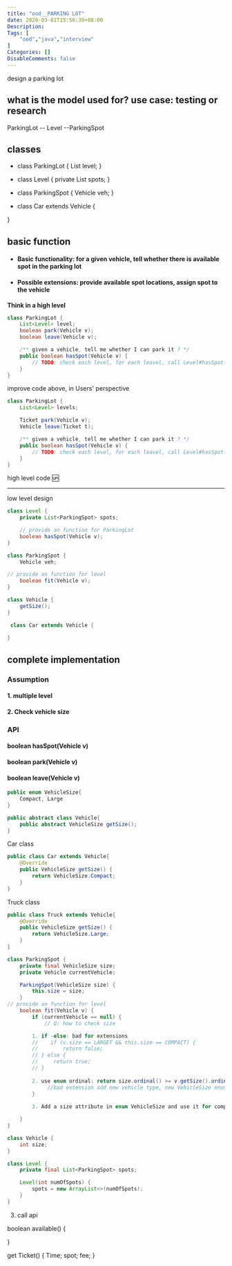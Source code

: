 ```yaml
---
title: "ood__PARKING LOT"
date: 2020-03-01T15:56:39+08:00
Description: 
Tags: [
    "ood","java","interview"
]
Categories: []
DisableComments: false
---
```

design a parking lot
<!-- more -->

## what is the model used for? use case: testing or research 

ParkingLot -- Level --ParkingSpot




## classes

+ class ParkingLot {
    List<Level> level;
}

+ class Level {
    private List<ParkingSpot> spots;
}

+ class ParkingSpot {
    Vehicle veh;
}

+ class Car extends Vehicle {
    
}

## basic function

+ #### Basic functionality: for a given vehicle, tell whether there is available spot in the parking lot

+ #### Possible extensions: provide available spot locations, assign spot to the vehicle

**Think in a high level**


```java
class ParkingLot {
    List<Level> level;
    boolean park(Vehicle v);
    boolean leave(Vehicle v);

    /** given a vehicle, tell me whether I can park it ? */
    public boolean hasSpot(Vehicle v) {
        // TODO: check each level, for each leavel, call Level#hasSpot(Vehicle v)
    }
}
```
improve code above, in Users' perspective

```java
class ParkingLot {
    List<Level> levels;

    Ticket park(Vehicle v);
    Vehicle leave(Ticket t);

    /** given a vehicle, tell me whether I can park it ? */
    public boolean hasSpot(Vehicle v) {
        // TODO: check each level, for each leavel, call Level#hasSpot(Vehicle v)
    }
}
```

high level code :up:

---

low level design 


```java
class Level {
    private List<ParkingSpot> spots;

    // provide an function for ParkingLot
    boolean hasSpot(Vehicle v);
}

```

```java
class ParkingSpot {
    Vehicle veh;

// provide an function for level
    boolean fit(Vehicle v);
}
```

```java
class Vehicle {
    getSize();
}
```

```java
 class Car extends Vehicle {
    
}
```

## complete implementation

### Assumption
#### 1. multiple level
#### 2. Check vehicle size

### API
#### boolean hasSpot(Vehicle v)
#### boolean park(Vehicle v)
#### boolean leave(Vehicle v)

```java
public enum VehicleSize{
    Compact, Large
}
```

```java
public abstract class Vehicle{
    public abstract VehicleSize getSize();
}
```

Car class

```java
public class Car extends Vehicle{
    @Override
    public VehicleSize getSize() {
        return VehicleSize.Compact;
    }
}
```
Truck class

```java
public class Truck extends Vehicle{
    @Override
    public VehicleSize getSize() {
        return VehicleSize.Large;
    }
}
```


```java
class ParkingSpot {
    private final VehicleSize size;
    private Vehicle currentVehicle;

    ParkingSpot(VehicleSize size) {
        this.size = size;
    }
// provide an function for level
    boolean fit(Vehicle v) {
        if (currentVehicle == null) {
            // Q: how to check size

        1. if -else: bad for extensions
        //    if (v.size == LARGET && this.size == COMPACT) {
        //        return false;
        // } else {
        //     return true;
        // }
        
        2. use enum ordinal: return size.ordinal() >= v.getSize().ordinal()
             //bad extension add new vehicle type, new VehicleSize enum type
        }
        
        3. Add a size attribute in enum VehicleSize and use it for comparison

    }
}
```
```java
class Vehicle {
    int size;
}
```

```java
class Level {
    private final List<ParkingSpot> spots;

    Level(int numOfSpots) {
        spots = new ArrayList<>(numOfSpots);
    }
}
```




3. call api

boolean available() {

}

get Ticket() {
    Time;
    spot;
    fee;
}

